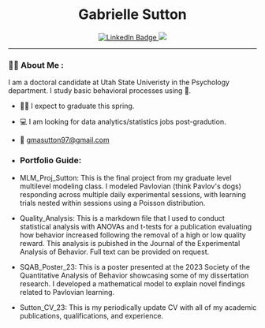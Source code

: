 <h1 align="center">
  Gabrielle Sutton
</h1>

<div id="badges" align="center">
  <a href="https://www.linkedin.com/in/gabrielle-sutton-812b56191">
    <img src="https://img.shields.io/badge/LinkedIn-blue?style=for-the-badge&logo=linkedin&logoColor=white" alt="LinkedIn Badge"/>
  </a>
  <a href="https://scholar.google.com/citations?user=Nm09TEEAAAAJ&hl=en">
 <img src="https://img.shields.io/badge/Google%20Scholar-%234285F4?style=for-the-badge&logoColor=white"/>
  </a>
</div>

---


### :woman_scientist: About Me : 
I am a doctoral candidate at Utah State Univeristy in the Psychology department. I study basic behavioral processes using :rat:.

- :woman_student: I expect to graduate this spring.
- :computer: I am looking for data analytics/statistics jobs post-gradution.
- :e-mail: gmasutton97@gmail.com

- ### Portfolio Guide: 

- MLM_Proj_Sutton: This is the final project from my graduate level multilevel modeling class. I modeled Pavlovian (think Pavlov's dogs) responding across multiple daily experimental sessions, with learning trials nested within sessions using a Poisson distribution.
- Quality_Analysis: This is a markdown file that I used to conduct statistical analysis with ANOVAs and t-tests for a publication evaluating how behavior increased following the removal of a high or low quality reward. This analysis is pubished in the Journal of the Experimental Analysis of Behavior. Full text can be provided on request.
- SQAB_Poster_23: This is a poster presented at the 2023 Society of the Quantitative Analysis of Behavior showcasing some of my dissertation research. I developed a mathematical model to explain novel findings related to Pavlovian learning.
- Sutton_CV_23: This is my periodically update CV with all of my academic publications, qualifications, and experience.
